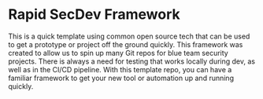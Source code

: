 # Rapid SecDev Framework

This is a quick template using common open source tech that can be used to get a prototype or project off the ground quickly. This framework was created to allow us to spin up many Git repos for blue team security projects. There is always a need for testing that works locally during dev, as well as in the CI/CD pipeline. With this template repo, you can have a familiar framework to get your new tool or automation up and running quickly.
